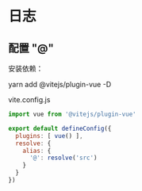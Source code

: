 # 日志

## 配置 "@"

安装依赖：

yarn add @vitejs/plugin-vue -D

vite.config.js

``` js
import vue from '@vitejs/plugin-vue'

export default defineConfig({
  plugins: [ vue() ],
  resolve: {
    alias: {
      '@': resolve('src')
    }
  }
})
```
